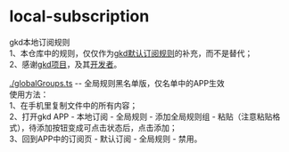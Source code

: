 # local-subscription
gkd本地订阅规则  
1、本仓库中的规则，仅仅作为[gkd默认订阅规则](https://github.com/gkd-kit/subscription)的补充，而不是替代；  
2、感谢[gkd项目](https://github.com/gkd-kit/gkd)，及其[开发者](https://github.com/gkd-kit/gkd/graphs/contributors)。

[./globalGroups.ts](./globalGroups.ts)  --  全局规则黑名单版，仅名单中的APP生效  
使用方法：  
1、在手机里复制文件中的所有内容；  
2、打开gkd APP - 本地订阅 - 全局规则 - 添加全局规则组 - 粘贴（注意粘贴格式），待添加按钮变成可点击状态后，点击添加；  
3、回到APP中的订阅页 - 默认订阅 - 全局规则 - 禁用。
